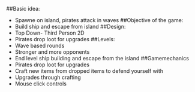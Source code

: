 ##Basic idea:
- Spawne on island, pirates attack in waves
##Objective of the game:
- Build ship and escape from island
##Design:
- Top Down- Third Person 2D
- Pirates drop loot for upgrades
##Levels:
- Wave based rounds
- Stronger and more opponents
- End level ship building and escape from the island
##Gamemechanics
- Pirates drop loot for upgrades
- Craft new items from dropped items to defend yourself with
- Upgrades through crafting
- Mouse click controls 
